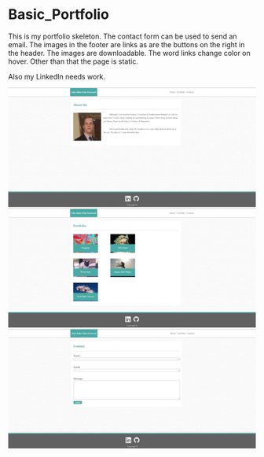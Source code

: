 # Basic_Portfolio

<p>This is my portfolio skeleton. The contact form can be used to send an email. The images in the footer are links as are the buttons on the right in the header. The images are downloadable. The word links change color on hover. Other than that the page is static.<p>
<p>Also my LinkedIn needs work.</p>

<img src="assets/images/read_me_screenshots/portfolio_about_me.JPG">
<br>
<img src="assets/images/read_me_screenshots/portfolio_portfolio.JPG">
<br>
<img src="assets/images/read_me_screenshots/portfolio_contact.JPG">
